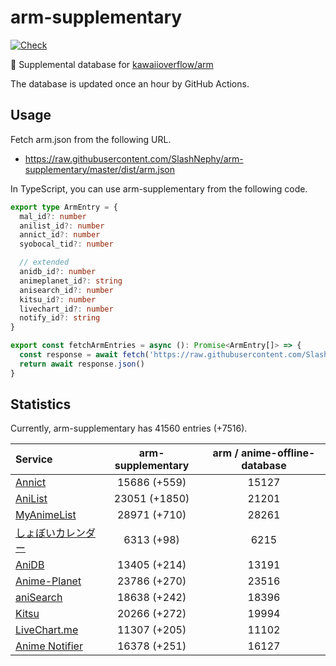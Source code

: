 # arm-supplementary

[![Check](https://github.com/SlashNephy/arm-supplementary/actions/workflows/check-node.yml/badge.svg)](https://github.com/SlashNephy/arm-supplementary/actions/workflows/check-node.yml)

💊 Supplemental database for [kawaiioverflow/arm](https://github.com/kawaiioverflow/arm)

The database is updated once an hour by GitHub Actions.

## Usage

Fetch arm.json from the following URL.

- https://raw.githubusercontent.com/SlashNephy/arm-supplementary/master/dist/arm.json

In TypeScript, you can use arm-supplementary from the following code.

```TypeScript
export type ArmEntry = {
  mal_id?: number
  anilist_id?: number
  annict_id?: number
  syobocal_tid?: number

  // extended
  anidb_id?: number
  animeplanet_id?: string
  anisearch_id?: number
  kitsu_id?: number
  livechart_id?: number
  notify_id?: string
}

export const fetchArmEntries = async (): Promise<ArmEntry[]> => {
  const response = await fetch('https://raw.githubusercontent.com/SlashNephy/arm-supplementary/master/dist/arm.json')
  return await response.json()
}
```

## Statistics

Currently, arm-supplementary has 41560 entries (+7516).

| Service                                     | arm-supplementary | arm / anime-offline-database |
| :------------------------------------------ | :---------------: | :--------------------------: |
| [Annict](https://annict.com)                |   15686 (+559)    |            15127             |
| [AniList](https://anilist.co)               |   23051 (+1850)   |            21201             |
| [MyAnimeList](https://myanimelist.net)      |   28971 (+710)    |            28261             |
| [しょぼいカレンダー](https://cal.syoboi.jp) |    6313 (+98)     |             6215             |
| [AniDB](https://anidb.net)                  |   13405 (+214)    |            13191             |
| [Anime-Planet](https://anime-planet.com)    |   23786 (+270)    |            23516             |
| [aniSearch](https://anisearch.com)          |   18638 (+242)    |            18396             |
| [Kitsu](https://kitsu.io)                   |   20266 (+272)    |            19994             |
| [LiveChart.me](https://livechart.me)        |   11307 (+205)    |            11102             |
| [Anime Notifier](https://notify.moe)        |   16378 (+251)    |            16127             |
